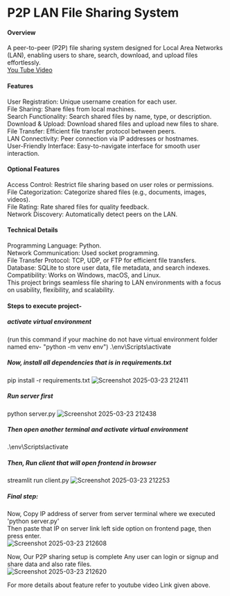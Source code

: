 # P2P LAN File Sharing System
#### Overview
A peer-to-peer (P2P) file sharing system designed for Local Area Networks (LAN), enabling users to share, search, download, and upload files effortlessly. <br>
[You Tube Video](https://youtu.be/EihcUknVq10) <br>
#### Features
User Registration: Unique username creation for each user. <br>
File Sharing: Share files from local machines. <br>
Search Functionality: Search shared files by name, type, or description. <br>
Download & Upload: Download shared files and upload new files to share. <br>
File Transfer: Efficient file transfer protocol between peers. <br>
LAN Connectivity: Peer connection via IP addresses or hostnames. <br>
User-Friendly Interface: Easy-to-navigate interface for smooth user interaction. <br>
#### Optional Features
Access Control: Restrict file sharing based on user roles or permissions. <br>
File Categorization: Categorize shared files (e.g., documents, images, videos). <br>
File Rating: Rate shared files for quality feedback. <br>
Network Discovery: Automatically detect peers on the LAN. <br>
#### Technical Details
Programming Language: Python. <br>
Network Communication: Used socket programming. <br>
File Transfer Protocol: TCP, UDP, or FTP for efficient file transfers. <br>
Database: SQLite to store user data, file metadata, and search indexes. <br>
Compatibility: Works on Windows, macOS, and Linux. <br>
This project brings seamless file sharing to LAN environments with a focus on usability, flexibility, and scalability. <br>

#### Steps to execute project-
##### activate virtual environment 
(run this command if your machine do not have virtual environment folder named env- "python -m venv env")
.\env\Scripts\activate
##### Now, install all dependencies that is in requirements.txt
pip install -r requirements.txt
![Screenshot 2025-03-23 212411](https://github.com/user-attachments/assets/67d72718-c7a9-4d6c-8f26-a00ce25589fc)

##### Run server first
python server.py
![Screenshot 2025-03-23 212438](https://github.com/user-attachments/assets/f4c948af-4b23-45cb-b003-8c20012bf794)

##### Then open another terminal and activate virtual environment
.\env\Scripts\activate
##### Then, Run client that will open frontend in browser
streamlit run client.py
![Screenshot 2025-03-23 212253](https://github.com/user-attachments/assets/6c659c1b-e42c-4f85-beb0-dc3d280e9975)

##### Final step:
Now, Copy IP address of server from server terminal where we executed 'python server.py' <br>
Then paste that IP on server link left side option on frontend page, then press enter. <br>
![Screenshot 2025-03-23 212608](https://github.com/user-attachments/assets/707191a3-7a3a-45fe-aa5e-74e65b1e01da)

Now, Our P2P sharing setup is complete Any user can login or signup and share data and also rate files. <br>
![Screenshot 2025-03-23 212620](https://github.com/user-attachments/assets/9a5af992-1df0-425a-aa8c-2999b0e56143)

For more details about feature refer to youtube video Link given above. <br>
